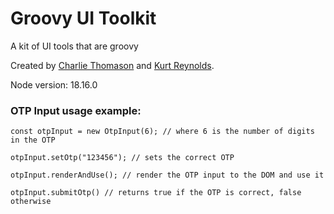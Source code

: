 # Groovy UI Toolkit

A kit of UI tools that are groovy

Created by [Charlie Thomason](https://charliethomason.com) and [Kurt Reynolds](http://kurtreyn.com/).

Node version: 18.16.0

### OTP Input usage example:

```
const otpInput = new OtpInput(6); // where 6 is the number of digits in the OTP

otpInput.setOtp("123456"); // sets the correct OTP

otpInput.renderAndUse(); // render the OTP input to the DOM and use it

otpInput.submitOtp() // returns true if the OTP is correct, false otherwise
```
